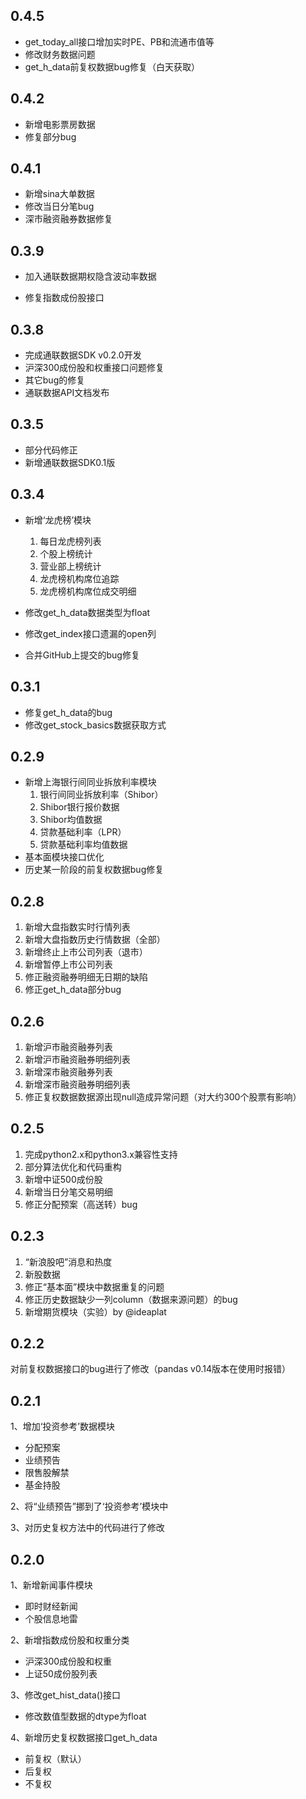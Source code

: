 0.4.5
-------

- get_today_all接口增加实时PE、PB和流通市值等
- 修改财务数据问题
- get_h_data前复权数据bug修复（白天获取）

0.4.2
--------

- 新增电影票房数据
- 修复部分bug

0.4.1
----------

- 新增sina大单数据
- 修改当日分笔bug
- 深市融资融券数据修复

0.3.9
---------

- 加入通联数据期权隐含波动率数据

- 修复指数成份股接口

0.3.8
-------

- 完成通联数据SDK v0.2.0开发
- 沪深300成份股和权重接口问题修复
- 其它bug的修复
- 通联数据API文档发布


0.3.5
-------

- 部分代码修正
- 新增通联数据SDK0.1版


0.3.4
-------

- 新增‘龙虎榜’模块
	1. 每日龙虎榜列表
	1. 个股上榜统计
	1. 营业部上榜统计
	1. 龙虎榜机构席位追踪
	1. 龙虎榜机构席位成交明细


- 修改get\_h\_data数据类型为float
- 修改get_index接口遗漏的open列
- 合并GitHub上提交的bug修复


0.3.1
-------

- 修复get\_h\_data的bug
- 修改get\_stock\_basics数据获取方式


0.2.9
---------

- 新增上海银行间同业拆放利率模块
	1. 银行间同业拆放利率（Shibor）
	1. Shibor银行报价数据
	1. Shibor均值数据
	1. 贷款基础利率（LPR）
	1. 贷款基础利率均值数据
- 基本面模块接口优化
- 历史某一阶段的前复权数据bug修复

0.2.8
---------

1. 新增大盘指数实时行情列表
1. 新增大盘指数历史行情数据（全部）
1. 新增终止上市公司列表（退市）
1. 新增暂停上市公司列表
1. 修正融资融券明细无日期的缺陷
1. 修正get\_h\_data部分bug


0.2.6
-----------
1. 新增沪市融资融券列表
1. 新增沪市融资融券明细列表
1. 新增深市融资融券列表
1. 新增深市融资融券明细列表
1. 修正复权数据数据源出现null造成异常问题（对大约300个股票有影响）


0.2.5
-----------
1. 完成python2.x和python3.x兼容性支持
1. 部分算法优化和代码重构
1. 新增中证500成份股
1. 新增当日分笔交易明细
1. 修正分配预案（高送转）bug



0.2.3
-----------
1. “新浪股吧”消息和热度
1. 新股数据
1. 修正“基本面”模块中数据重复的问题
1. 修正历史数据缺少一列column（数据来源问题）的bug
1. 新增期货模块（实验）by @ideaplat




0.2.2
--------
对前复权数据接口的bug进行了修改（pandas v0.14版本在使用时报错）

0.2.1
--------
1、增加‘投资参考’数据模块

- 分配预案
- 业绩预告
- 限售股解禁
- 基金持股


2、将“业绩预告”挪到了‘投资参考’模块中

3、对历史复权方法中的代码进行了修改


0.2.0
--------
1、新增新闻事件模块

- 即时财经新闻
- 个股信息地雷

2、新增指数成份股和权重分类

- 沪深300成份股和权重
- 上证50成份股列表


3、修改get\_hist_data()接口

- 修改数值型数据的dtype为float

4、新增历史复权数据接口get\_h_data

- 前复权（默认）
- 后复权
- 不复权

